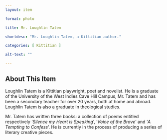 ```yaml
--- 
layout: item

format: photo 

title: Mr. Loughlin Tatem 

shortdesc: "Mr. Loughlin Tatem, a Kittitian author."

categories: [ Kittitian ] 

alt-text: ""

--- 
```


## About This Item 

Loughlin Tatem is a Kittitian playwright, poet and novelist. He is a graduate of the University of the West Indies Cave Hill Campus, Mr. Tatem and has been a secondary teacher for over 20 years, both at home and abroad. Loughlin Tatem is also a graduate in theological studies. 

Mr. Tatem has written three books: a collection of poems entitled respectively ‘_Silence my Heart is Speaking_’, ‘_Voice of the Brave_’ and ‘_A Tempting to Confess_’.  He is currently in the process of producing a series of literary creative pieces.  
